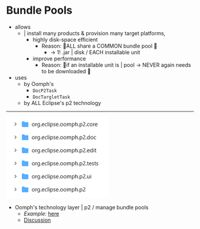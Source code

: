 # Bundle Pools

* allows
  * | install many products & provision many target platforms, 
    * highly disk-space efficient
      * Reason: 🧠ALL share a COMMON bundle pool 🧠
        * -> 1! .jar | disk / EACH installable unit
    * improve performance
      * Reason: 🧠if an installable unit is | pool -> NEVER again needs to be downloaded 🧠
* uses
  * by Oomph's
    * `DocP2Task`
    * `DocTargletTask`
  * by ALL Eclipse's p2 technology 

---

![](oomphp2.png)
* Oomph's technology layer | p2 / manage bundle pools
  * _Example:_ [here](https://github.com/eclipse-oomph/oomph/blob/8fedf1bdf2124ccad1ea74329fb642a8e72ebd34/plugins/org.eclipse.oomph.p2.core/src/org/eclipse/oomph/p2/core/Agent.java#L31-L39)
  * [Discussion](https://github.com/orgs/eclipse-oomph/discussions/137)
